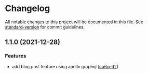 # Changelog

All notable changes to this project will be documented in this file. See [standard-version](https://github.com/conventional-changelog/standard-version) for commit guidelines.

## 1.1.0 (2021-12-28)


### Features

* add blog post feature using apollo graphql ([ca6ced2](https://github.com/cakahlul/angular-repository-pattern/commit/ca6ced20161dcf2221ab5d739bffbdefc08ebbbc))
